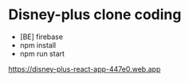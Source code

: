 # Disney-plus clone coding

- [BE] firebase
- npm install
- npm run start


https://disney-plus-react-app-447e0.web.app
